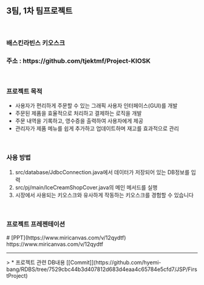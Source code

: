 <h2>3팀, 1차 팀프로젝트</h2>
<br>

<h3>배스킨라빈스 키오스크</h3>
<h3>주소 : https://github.com/tjektmf/Project-KIOSK </h3>

<br>
<h3> <b>프로젝트 목적</b> </h6>


<ul>
  <li>사용자가 편리하게 주문할 수 있는 그래픽 사용자 인터페이스(GUI)를 개발</li>
  <li>주문된 제품을 효율적으로 처리하고 결제하는 로직을 개발</li>
  <li>주문 내역을 기록하고, 영수증을 출력하여 사용자에게 제공</li>
  <li>관리자가 제품 메뉴를 쉽게 추가하고 업데이트하며 재고를 효과적으로 관리</li>
</ul>

<br>

<h3> <b>사용 방법</b></h3>
<ol>
  <li>src/database/JdbcConnection.java에서 데이터가 저장되어 있는 DB정보를 입력</li>
  <li>src/pj/main/IceCreamShopCover.java의 메인 메서드를 실행</li>
  <li>시장에서 사용되는 키오스크와 유사하게 작동하는 키오스크를 경험할 수 있습니다</li>
</ol>

<br>


<h3>프로젝트 프레젠테이션</h3>
# [PPT](https://www.miricanvas.com/v/12qydtf) 
<a>https://www.miricanvas.com/v/12qydtf</a>

<hr>
> * 프로젝트 관련 DB내용 [[Commit]](https://github.com/hyemi-bang/RDBS/tree/7529cbc44b3d407812d683d4eaa4c65784e5cfd7/JSP/FirstProject)
